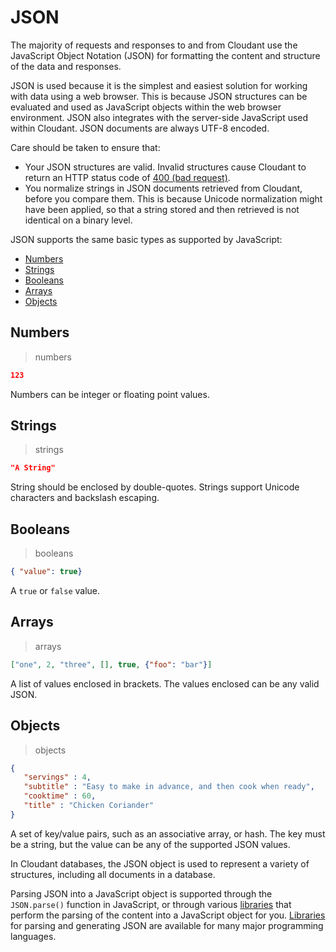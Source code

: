 # JSON

The majority of requests and responses to and from Cloudant use the JavaScript Object Notation (JSON) for formatting the content and structure of the data and responses.

JSON is used because it is the simplest and easiest solution for working with data using a web browser.
This is because JSON structures can be evaluated and used as JavaScript objects within the web browser environment. JSON also integrates with the server-side JavaScript used within Cloudant. JSON documents are always UTF-8 encoded.

<aside class="warning" role="complementary" aria-label="takecare">Care should be taken to ensure that:

-  Your JSON structures are valid. Invalid structures cause Cloudant to return an HTTP status code of [400 (bad request)](../api/http.html#400).
-  You normalize strings in JSON documents retrieved from Cloudant, before you compare them. This is because Unicode normalization might have been applied, so that a string stored and then retrieved is not identical on a binary level.

</aside>

JSON supports the same basic types as supported by JavaScript:

- [Numbers](#numbers)
- [Strings](#strings)
- [Booleans](#booleans)
- [Arrays](#arrays)
- [Objects](#objects)

## Numbers

> numbers

```json
123
```

Numbers can be integer or floating point values.

## Strings

> strings

```json
"A String"
```

String should be enclosed by double-quotes. Strings support Unicode characters and backslash escaping.

## Booleans

> booleans

```json
{ "value": true}
```

A `true` or `false` value.

## Arrays

> arrays

```json
["one", 2, "three", [], true, {"foo": "bar"}]
```

A list of values enclosed in brackets. The values enclosed can be any valid JSON.


## Objects

> objects

```json
{
   "servings" : 4,
   "subtitle" : "Easy to make in advance, and then cook when ready",
   "cooktime" : 60,
   "title" : "Chicken Coriander"
}
```

A set of key/value pairs, such as an associative array, or hash. The key must be a string, but the value can be any of the supported JSON values.

In Cloudant databases, the JSON object is used to represent a variety of structures, including all documents in a database.

Parsing JSON into a JavaScript object is supported through the `JSON.parse()` function in JavaScript, or through various [libraries](../libraries/index.html#-client-libraries) that perform the parsing of the content into a JavaScript object for you. [Libraries](../libraries/index.html#-client-libraries) for parsing and generating JSON are available for many major programming languages.

